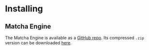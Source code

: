 # Installing


## Matcha Engine

The Matcha Engine is available as a [GitHub repo](https://github.com/matcha-ai/matcha-engine/). 
Its compressed `.zip` version can be downloaded [here](https://github.com/matcha-ai/matcha-engine/archive/refs/heads/main.zip).
